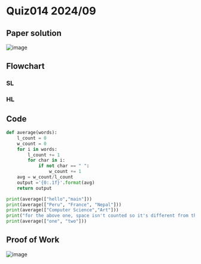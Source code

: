 # Quiz014 2024/09

## Paper solution
![image](https://github.com/user-attachments/assets/943b7e81-13db-4bd2-a44b-c09d013db0f5)

## Flowchart
### SL


### HL


## Code
```.py
def average(words):
    l_count = 0
    w_count = 0
    for i in words:
        l_count += 1
        for char in i:
            if not char == " ":
                w_count += 1
    avg = w_count/l_count
    output ='{0:.1f}'.format(avg)
    return output

print(average(["hello","main"]))
print(average(["Peru", "France", "Nepal"]))
print(average(["Computer Science","Art"]))
print("for the above one, space isn't counted so it's different from the slides since this is HL")
print(average(["one", "two"]))

```

## Proof of Work
![image](https://github.com/user-attachments/assets/d2f1361e-4849-46e3-979b-8377e4f1d21e)


